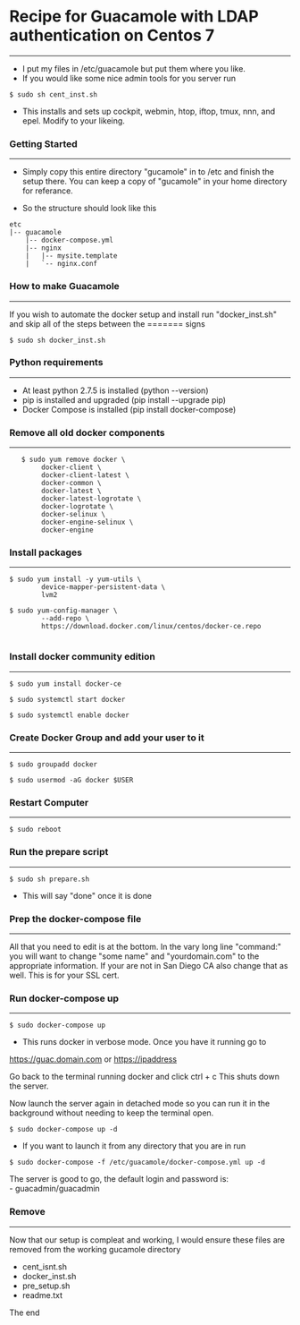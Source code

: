 # Recipe for Guacamole with LDAP authentication on Centos 7
-----------------------------------------------------------

- I put my files in /etc/guacamole but put them where you like.  
- If you would like some nice admin tools for you server run  

```
$ sudo sh cent_inst.sh
```

- This installs and sets up cockpit, webmin, htop, iftop, tmux, nnn, and epel.
  Modify to your likeing.  

### Getting Started
-------------------
- Simply copy this entire directory "gucamole" in to /etc and finish the setup
  there. You can keep a copy of "gucamole" in your home directory for referance.  

- So the structure should look like this  

```
etc
|-- guacamole
    |-- docker-compose.yml
    |-- nginx
    |   |-- mysite.template
    |   `-- nginx.conf
```

### How to make Guacamole
-------------------------
If you wish to automate the docker setup and install run "docker_inst.sh"
and skip all of the steps between the ======= signs  

```
$ sudo sh docker_inst.sh
```

### Python requirements
-----------------------
- At least python 2.7.5 is installed (python --version)  
- pip is installed and upgraded (pip install --upgrade pip)  
- Docker Compose is installed (pip install docker-compose)  

### Remove all old docker components
------------------------------------
```
   $ sudo yum remove docker \
		docker-client \
		docker-client-latest \
		docker-common \
		docker-latest \
		docker-latest-logrotate \
		docker-logrotate \
		docker-selinux \
		docker-engine-selinux \
		docker-engine
```

### Install packages
--------------------

```
$ sudo yum install -y yum-utils \
		device-mapper-persistent-data \
		lvm2
```
```
$ sudo yum-config-manager \
		--add-repo \
		https://download.docker.com/linux/centos/docker-ce.repo
		
```

### Install docker community edition
------------------------------------
```
$ sudo yum install docker-ce
```
```
$ sudo systemctl start docker
```
```
$ sudo systemctl enable docker
```

### Create Docker Group and add your user to it
-----------------------------------------------
```
$ sudo groupadd docker
```
```
$ sudo usermod -aG docker $USER
```

### Restart Computer
--------------------
```
$ sudo reboot
```

### Run the prepare script
--------------------------
```
$ sudo sh prepare.sh
```

- This will say "done" once it is done  

### Prep the docker-compose file
--------------------------------

All that you need to edit is at the bottom. In the vary long line "command:"
you will want to change "some name" and "yourdomain.com" to the appropriate
information. If your are not in San Diego CA also change that as well. This is
for your SSL cert.  

### Run docker-compose up
--------------------------
```
$ sudo docker-compose up
```

- This runs docker in verbose mode. Once you have it running go to  

 <https://guac.domain.com> or <https://ipaddress>  

Go back to the  terminal running docker and click ctrl + c
This shuts down the server.  

Now launch the server again in detached mode so you can run it in the
background without needing to keep the terminal open.  

```
$ sudo docker-compose up -d
```

- If you want to launch it from any directory that you are in run  

```
$ sudo docker-compose -f /etc/guacamole/docker-compose.yml up -d
```

The server is good to go, the default login and password is:  
	- guacadmin/guacadmin  

### Remove
----------

Now that our setup is compleat and working, I would ensure these files are
removed from the working gucamole directory  

- cent_isnt.sh
- docker_inst.sh
- pre_setup.sh
- readme.txt

The end
